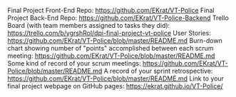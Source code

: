 Final Project Front-End Repo: https://github.com/EKrat/VT-Police
Final Project Back-End Repo: https://github.com/EKrat/VT-Police-Backend
Trello Board (with team members assigned to tasks they did): https://trello.com/b/ygrshRol/dpi-final-project-vt-police
User Stories: https://github.com/EKrat/VT-Police/blob/master/README.md
Burn-down chart showing number of "points" accomplished between each scrum meeting: https://github.com/EKrat/VT-Police/blob/master/README.md
Some kind of record of your scrum meetings: https://github.com/EKrat/VT-Police/blob/master/README.md
A record of your sprint retrospective: https://github.com/EKrat/VT-Police/blob/master/README.md 
Link to your final project webpage on GitHub pages: https://ekrat.github.io/VT-Police/
